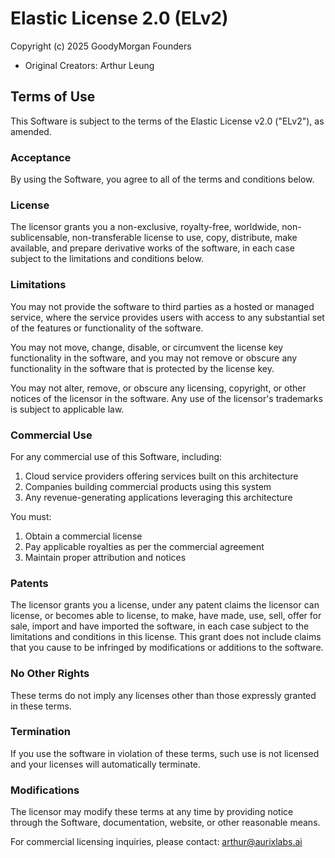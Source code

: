 
# Elastic License 2.0 (ELv2)

Copyright (c) 2025 GoodyMorgan Founders
- Original Creators: Arthur Leung

## Terms of Use

This Software is subject to the terms of the Elastic License v2.0 ("ELv2"), as amended. 

### Acceptance
By using the Software, you agree to all of the terms and conditions below.

### License
The licensor grants you a non-exclusive, royalty-free, worldwide, non-sublicensable, non-transferable license to use, copy, distribute, make available, and prepare derivative works of the software, in each case subject to the limitations and conditions below.

### Limitations
You may not provide the software to third parties as a hosted or managed service, where the service provides users with access to any substantial set of the features or functionality of the software.

You may not move, change, disable, or circumvent the license key functionality in the software, and you may not remove or obscure any functionality in the software that is protected by the license key.

You may not alter, remove, or obscure any licensing, copyright, or other notices of the licensor in the software. Any use of the licensor's trademarks is subject to applicable law.

### Commercial Use
For any commercial use of this Software, including:
1. Cloud service providers offering services built on this architecture
2. Companies building commercial products using this system
3. Any revenue-generating applications leveraging this architecture

You must:
1. Obtain a commercial license
2. Pay applicable royalties as per the commercial agreement
3. Maintain proper attribution and notices

### Patents
The licensor grants you a license, under any patent claims the licensor can license, or becomes able to license, to make, have made, use, sell, offer for sale, import and have imported the software, in each case subject to the limitations and conditions in this license. This grant does not include claims that you cause to be infringed by modifications or additions to the software.

### No Other Rights
These terms do not imply any licenses other than those expressly granted in these terms.

### Termination
If you use the software in violation of these terms, such use is not licensed and your licenses will automatically terminate.

### Modifications
The licensor may modify these terms at any time by providing notice through the Software, documentation, website, or other reasonable means.

For commercial licensing inquiries, please contact: arthur@aurixlabs.ai

